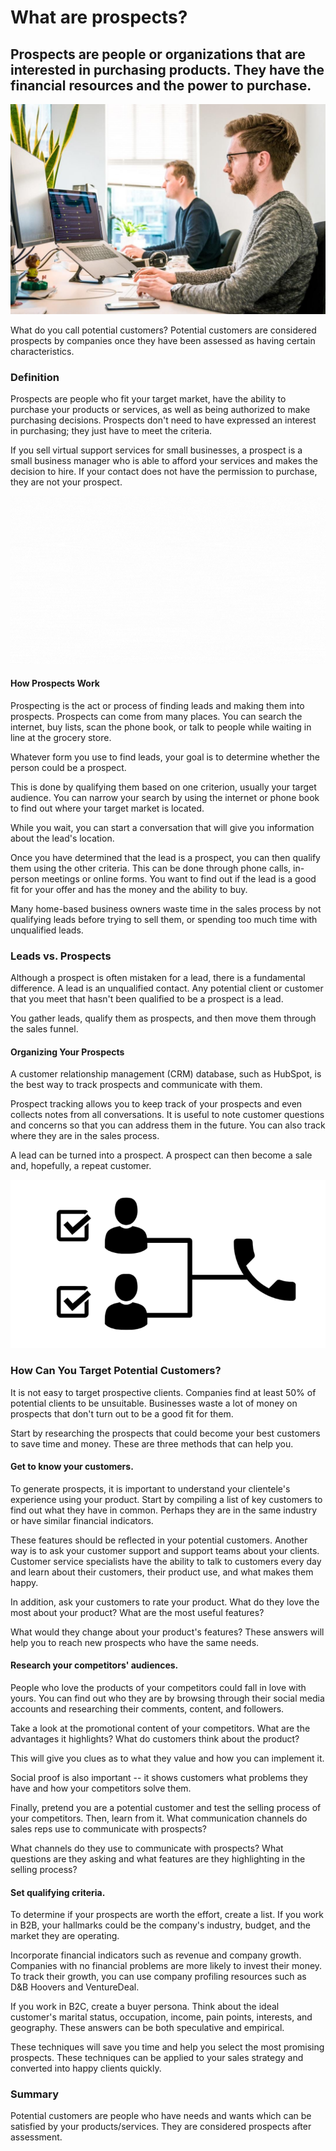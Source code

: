 # What are prospects?

## Prospects are people or organizations that are interested in purchasing products. They have the financial resources and the power to purchase. 

![CPs2X8JYmS8](./img/CPs2X8JYmS8.jpeg)

What do you call potential customers? Potential customers are considered prospects by companies once they have been assessed as having certain characteristics.

### Definition

Prospects are people who fit your target market, have the ability to purchase your products or services, as well as being authorized to make purchasing decisions. Prospects don't need to have expressed an interest in purchasing; they just have to meet the criteria.

If you sell virtual support services for small businesses, a prospect is a small business manager who is able to afford your services and makes the decision to hire. If your contact does not have the permission to purchase, they are not your prospect.

![Damian Rev.team (39)](./img/Damian_Revteam_39.gif)

#### How Prospects Work

Prospecting is the act or process of finding leads and making them into prospects. Prospects can come from many places. You can search the internet, buy lists, scan the phone book, or talk to people while waiting in line at the grocery store.

Whatever form you use to find leads, your goal is to determine whether the person could be a prospect.

This is done by qualifying them based on one criterion, usually your target audience. You can narrow your search by using the internet or phone book to find out where your target market is located.

While you wait, you can start a conversation that will give you information about the lead's location.

Once you have determined that the lead is a prospect, you can then qualify them using the other criteria. This can be done through phone calls, in-person meetings or online forms. You want to find out if the lead is a good fit for your offer and has the money and the ability to buy.

Many home-based business owners waste time in the sales process by not qualifying leads before trying to sell them, or spending too much time with unqualified leads.

### Leads vs. Prospects

Although a prospect is often mistaken for a lead, there is a fundamental difference. A lead is an unqualified contact. Any potential client or customer that you meet that hasn't been qualified to be a prospect is a lead.

You gather leads, qualify them as prospects, and then move them through the sales funnel.

#### Organizing Your Prospects

A customer relationship management (CRM) database, such as HubSpot, is the best way to track prospects and communicate with them. 

Prospect tracking allows you to keep track of your prospects and even collects notes from all conversations. It is useful to note customer questions and concerns so that you can address them in the future. You can also track where they are in the sales process.

A lead can be turned into a prospect. A prospect can then become a sale and, hopefully, a repeat customer.

![Damian Rev.team (49)](./img/Damian_Revteam_49.webp)

### How Can You Target Potential Customers?

It is not easy to target prospective clients. Companies find at least 50% of potential clients to be unsuitable. Businesses waste a lot of money on prospects that don't turn out to be a good fit for them.

Start by researching the prospects that could become your best customers to save time and money. These are three methods that can help you.

#### Get to know your customers.

To generate prospects, it is important to understand your clientele's experience using your product. Start by compiling a list of key customers to find out what they have in common. Perhaps they are in the same industry or have similar financial indicators.

These features should be reflected in your potential customers. Another way is to ask your customer support and support teams about your clients. Customer service specialists have the ability to talk to customers every day and learn about their customers, their product use, and what makes them happy.

In addition, ask your customers to rate your product. What do they love the most about your product? What are the most useful features?

What would they change about your product's features? These answers will help you to reach new prospects who have the same needs.

#### Research your competitors' audiences.

People who love the products of your competitors could fall in love with yours. You can find out who they are by browsing through their social media accounts and researching their comments, content, and followers.

Take a look at the promotional content of your competitors. What are the advantages it highlights? What do customers think about the product?

This will give you clues as to what they value and how you can implement it.

Social proof is also important -- it shows customers what problems they have and how your competitors solve them.

Finally, pretend you are a potential customer and test the selling process of your competitors. Then, learn from it. What communication channels do sales reps use to communicate with prospects?

What channels do they use to communicate with prospects? What questions are they asking and what features are they highlighting in the selling process?

#### Set qualifying criteria.

To determine if your prospects are worth the effort, create a list. If you work in B2B, your hallmarks could be the company's industry, budget, and the market they are operating.

Incorporate financial indicators such as revenue and company growth. Companies with no financial problems are more likely to invest their money. To track their growth, you can use company profiling resources such as D&B Hoovers and VentureDeal.

If you work in B2C, create a buyer persona. Think about the ideal customer's marital status, occupation, income, pain points, interests, and geography. These answers can be both speculative and empirical.

These techniques will save you time and help you select the most promising prospects. These techniques can be applied to your sales strategy and converted into happy clients quickly.

### Summary

Potential customers are people who have needs and wants which can be satisfied by your products/services. They are considered prospects after assessment.